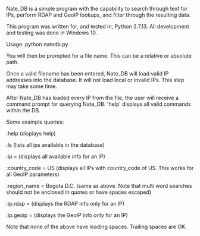 Nate_DB is a simple program with the capability to search through text for IPs, perform RDAP and GeoIP lookups, and filter through the resulting data.  

This program was written for, and tested in, Python 2.7.13. All development and testing was done in Windows 10.

Usage: 
	python natedb.py
	
You will then be prompted for a file name. This can be a relative or absolute path. 

Once a valid filename has been entered, Nate_DB will load valid IP addresses into the database. It will not load local or invalid IPs. This step may take some time. 

After Nate_DB has loaded every IP from the file, the user will receive a command prompt for querying Nate_DB. 'help' displays all valid commands within the DB. 

Some example queries: 

<NateDBQuery>:help		(displays help) 

<NateDBQuery>:ls		(lists all ips available in the database)

<NateDBQuery>:ip = <ip address> 	(displays all available info for an IP)

<NateDBQuery>:country_code = US  	(displays all IPs with country_code of US. This works for all GeoIP parameters)

<NateDBQuery>:region_name = Bogota D.C.   (same as above. Note that multi word searches should not be enclosed in quotes or have spaces escaped)

<NateDBQuery>:ip.rdap = <ip address> (displays the RDAP info only for an IP)

<NateDBQuery>:ip.geoip = <ip address> (displays the GeoIP info only for an IP)

Note that none of the above have leading spaces. Trailing spaces are OK. 

